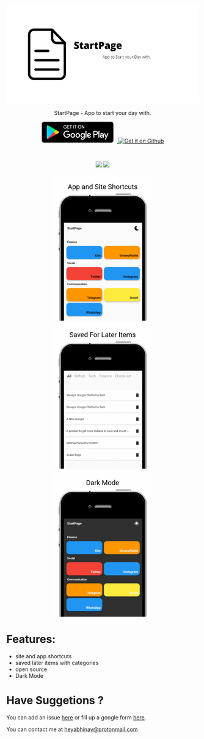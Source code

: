 <br>

<p align='center'>
<img height="256"  src="fastlane/metadata/android/en-US/images/featureGraphic.png"/>
</p>

<p align='center'>
StartPage - App to start your day with.
</p>

<p align='center'>
    <a href='https://play.google.com/store/apps/details?id=com.abhinavmarwaha.start_page'>
        <img  height="56"  alt='Get it on Google Play' style="padding-right:8px;" src='/assets/get-it-on-play-store.png' />
    </a>
    <a href='https://github.com/abhinavmarwaha/StartPage/releases/latest'>
    <img src="https://i.ibb.co/q0mdc4Z/get-it-on-github.png" alt="Get it on Github" height="70">
    </a>
</p>

<br>

<p align='center'>
    <img src="https://img.shields.io/github/license/abhinavmarwaha/StartPage?color=blue"/>
    <img src="https://img.shields.io/github/v/release/abhinavmarwaha/StartPage?include_prereleases&color=blue"/>
</p>

<p align='center'> 
    <img src="fastlane/metadata/android/en-US/images/phoneScreenshots/1.png" width="256" height="384"/>
    <img src="fastlane/metadata/android/en-US/images/phoneScreenshots/2.png" width="256" height="384"/>
    <img src="fastlane/metadata/android/en-US/images/phoneScreenshots/3.png" width="256" height="384"/> 
</p>


# Features:

* site and app shortcuts
* saved later items with categories
* open source
* Dark Mode

# Have Suggetions ?

You can add an issue [here](https://github.com/abhinavmarwaha/StartPage/issues) or fill up a google form [here](https://docs.google.com/forms/d/e/1FAIpQLSdUSutJVweRwC62zUO_WJ8zB3xpvOzAfgnFMh-KUZEXD7Ww-g/viewform?usp=sf_link).

You can contact me at heyabhinav@protonmail.com
